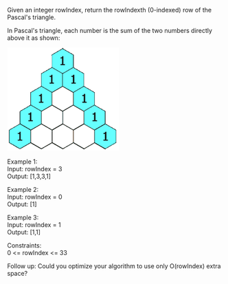 Given an integer rowIndex, return the rowIndexth (0-indexed) row of the Pascal's triangle.

In Pascal's triangle, each number is the sum of the two numbers directly above it as shown:

![Pascal's triangle gif](./PascalTriangleAnimated2.gif)

Example 1:</br>
Input: rowIndex = 3</br>
Output: [1,3,3,1]</br>

Example 2:</br>
Input: rowIndex = 0</br>
Output: [1]</br>

Example 3:</br>
Input: rowIndex = 1</br>
Output: [1,1]</br>

Constraints:</br>
0 <= rowIndex <= 33</br>

Follow up: Could you optimize your algorithm to use only O(rowIndex) extra space?
